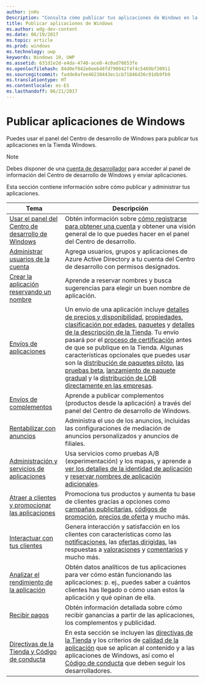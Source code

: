 ```yaml
---
author: jnHs
Description: "Consulta cómo publicar tus aplicaciones de Windows en la Tienda Windows."
title: Publicar aplicaciones de Windows
ms.author: wdg-dev-content
ms.date: 06/19/2017
ms.topic: article
ms.prod: windows
ms.technology: uwp
keywords: Windows 10, UWP
ms.assetid: 631d1e2d-e4da-4740-ace0-4c0ad78653fe
ms.openlocfilehash: 84d0ef042e6eeb48fd790042f4f4c5469bf30911
ms.sourcegitcommit: fadde8afee46238443ec1cb71846d36c91db9fb9
ms.translationtype: HT
ms.contentlocale: es-ES
ms.lasthandoff: 06/21/2017
---
```

# <a name="publish-windows-apps"></a>Publicar aplicaciones de Windows

Puedes usar el panel del Centro de desarrollo de Windows para publicar tus aplicaciones en la Tienda Windows. 

> [!NOTE]
> Debes disponer de una [cuenta de desarrollador](http://go.microsoft.com/fwlink/p/?LinkId=615100) para acceder al panel de información del Centro de desarrollo de Windows y enviar aplicaciones.

Esta sección contiene información sobre cómo publicar y administrar tus aplicaciones.

| **Tema** | **Descripción** |
|-----------|-----------------|
| [Usar el panel del Centro de desarrollo de Windows](using-the-windows-dev-center-dashboard.md) | Obtén información sobre [cómo registrarse para obtener una cuenta](opening-a-developer-account.md) y obtener una visión general de lo que puedes hacer en el panel del Centro de desarrollo. |
| [Administrar usuarios de la cuenta](manage-account-users.md) | Agrega usuarios, grupos y aplicaciones de Azure Active Directory a tu cuenta del Centro de desarrollo con permisos designados. |
| [Crear la aplicación reservando un nombre](create-your-app-by-reserving-a-name.md) | Aprende a reservar nombres y busca sugerencias para elegir un buen nombre de aplicación. |
| [Envíos de aplicaciones](app-submissions.md) | Un envío de una aplicación incluye [detalles de precios y disponibilidad](set-app-pricing-and-availability.md), [propiedades](enter-app-properties.md), [clasificación por edades](age-ratings.md), [paquetes](upload-app-packages.md) y [detalles de la descripción de la Tienda](create-app-store-listings.md). Tu envío pasará por el [proceso de certificación](the-app-certification-process.md) antes de que se publique en la Tienda. Algunas características opcionales que puedes usar son la [distribución de paquetes piloto](package-flights.md), [las pruebas beta](beta-testing-and-targeted-distribution.md), [lanzamiento de paquete gradual](gradual-package-rollout.md) y la [distribución de LOB directamente en las empresas](distribute-lob-apps-to-enterprises.md). |
| [Envíos de complementos](add-on-submissions.md) | Aprende a publicar complementos (productos desde la aplicación) a través del panel del Centro de desarrollo de Windows. |
| [Rentabilizar con anuncios](monetize-with-ads.md) | Administra el uso de los anuncios, incluidas las configuraciones de mediación de anuncios personalizados y anuncios de filiales. |
| [Administración y servicios de aplicaciones](app-management-and-services.md) | Usa servicios como pruebas A/B (experimentación) y los mapas, y aprende a [ver los detalles de la identidad de aplicación](view-app-identity-details.md) y [reservar nombres de aplicación adicionales](manage-app-names.md). |
| [Atraer a clientes y promocionar las aplicaciones](attract-customers-and-promote-your-apps.md) | Promociona tus productos y aumenta tu base de clientes gracias a opciones como [campañas publicitarias](create-an-ad-campaign-for-your-app.md), [códigos de promoción](generate-promotional-codes.md), [precios de oferta](put-apps-and-add-ons-on-sale.md) y mucho más. |
| [Interactuar con tus clientes](engage-with-your-customers.md) | Genera interacción y satisfacción en los clientes con características como las [notificaciones](send-push-notifications-to-your-apps-customers.md), las [ofertas dirigidas](use-targeted-offers-to-maximize-engagement-and-conversions.md), las respuestas a [valoraciones](respond-to-customer-reviews.md) y [comentarios](respond-to-customer-feedback.md) y mucho más. 
| [Analizar el rendimiento de la aplicación](analytics.md) | Obtén datos analíticos de tus aplicaciones para ver cómo están funcionando las aplicaciones: p. ej., puedes saber a cuántos clientes has llegado o cómo usan estos la aplicación y qué opinan de ella.|
| [Recibir pagos](getting-paid-apps.md) | Obtén información detallada sobre cómo recibir ganancias a partir de las aplicaciones, los complementos y publicidad. |
| [Directivas de la Tienda y Código de conducta](https://msdn.microsoft.com/library/windows/apps/dn764939.aspx) | En esta sección se incluyen las [directivas de la Tienda](https://msdn.microsoft.com/library/windows/apps/dn764944.aspx) y los criterios de [calidad de la aplicación](https://msdn.microsoft.com/library/windows/apps/mt652261.aspx) que se aplican al contenido y a las aplicaciones de Windows, así como el [Código de conducta](https://msdn.microsoft.com/library/windows/apps/dn764941.aspx) que deben seguir los desarrolladores. |
 
